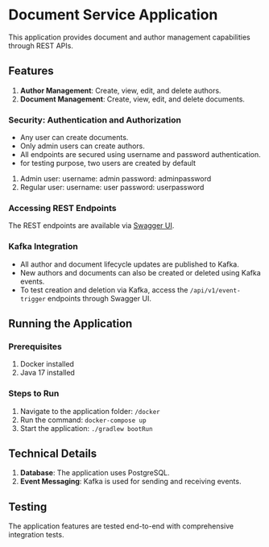 # Document Service Application

This application provides document and author management capabilities through REST APIs.

## Features
1. **Author Management**: Create, view, edit, and delete authors.
2. **Document Management**: Create, view, edit, and delete documents.

### Security: Authentication and Authorization
- Any user can create documents.
- Only admin users can create authors.
- All endpoints are secured using username and password authentication.
- for testing purpose, two users are created by default

1. Admin user: username: admin password: adminpassword
2. Regular user: username: user password: userpassword

### Accessing REST Endpoints
The REST endpoints are available via [Swagger UI](http://localhost:8080/swagger-ui.html).

### Kafka Integration
- All author and document lifecycle updates are published to Kafka.
- New authors and documents can also be created or deleted using Kafka events.
- To test creation and deletion via Kafka, access the `/api/v1/event-trigger` endpoints through Swagger UI.

## Running the Application

### Prerequisites
1. Docker installed
2. Java 17 installed

### Steps to Run
1. Navigate to the application folder: `/docker`
2. Run the command: `docker-compose up`
3. Start the application: `./gradlew bootRun`

## Technical Details
1. **Database**: The application uses PostgreSQL.
2. **Event Messaging**: Kafka is used for sending and receiving events.

## Testing
The application features are tested end-to-end with comprehensive integration tests.
